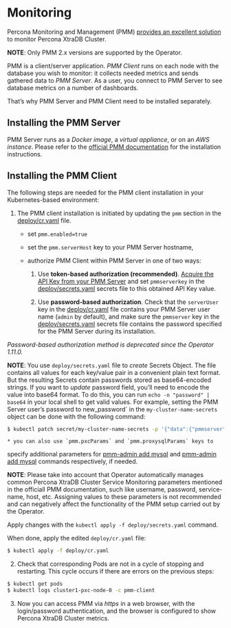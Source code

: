 # Monitoring

Percona Monitoring and Management (PMM) [provides an excellent
solution](https://www.percona.com/doc/percona-xtradb-cluster/LATEST/manual/monitoring.html#using-pmm)
to monitor Percona XtraDB Cluster.

**NOTE**: Only PMM 2.x versions are supported by the Operator.

PMM is a client/server application. *PMM Client* runs on each node with the
database you wish to monitor: it collects needed metrics and sends gathered data
to *PMM Server*. As a user, you connect to PMM Server to see database metrics on
a number of dashboards.

That’s why PMM Server and PMM Client need to be installed separately.

## Installing the PMM Server

PMM Server runs as a *Docker image*, a *virtual appliance*, or on an *AWS instance*.
Please refer to the [official PMM documentation](https://www.percona.com/doc/percona-monitoring-and-management/2.x/setting-up/server/index.html)
for the installation instructions.

## Installing the PMM Client

The following steps are needed for the PMM client installation in your
Kubernetes-based environment:


1. The PMM client installation is initiated by updating the `pmm`
section in the
[deploy/cr.yaml](https://github.com/percona/percona-xtradb-cluster-operator/blob/main/deploy/cr.yaml)
file.


    * set `pmm.enabled=true`


    * set the `pmm.serverHost` key to your PMM Server hostname,


    * authorize PMM Client within PMM Server in one of two ways:


        1. Use **token-based authorization (recommended)**. [Acquire the API Key from your PMM Server](https://docs.percona.com/percona-monitoring-and-management/details/api.html#api-keys-and-authentication)
and set `pmmserverkey` in the
[deploy/secrets.yaml](https://github.com/percona/percona-xtradb-cluster-operator/blob/main/deploy/secrets.yaml)
secrets file to this obtained API Key value.


        2. Use **password-based authorization**. Check that  the `serverUser`
key in the
[deploy/cr.yaml](https://github.com/percona/percona-xtradb-cluster-operator/blob/main/deploy/cr.yaml)
file contains your PMM Server user name (`admin` by default), and
make sure the `pmmserver` key in the
[deploy/secrets.yaml](https://github.com/percona/percona-xtradb-cluster-operator/blob/main/deploy/secrets.yaml)
secrets file contains the password specified for the PMM Server during
its installation.

*Password-based authorization method is deprecated since the Operator
1.11.0.*

**NOTE**: You use `deploy/secrets.yaml` file to *create* Secrets Object.
The file contains all values for each key/value pair in a convenient
plain text format. But the resulting Secrets contain passwords stored
as base64-encoded strings. If you want to *update* password field,
you’ll need to encode the value into base64 format. To do this, you can
run `echo -n "password" | base64` in your local shell to get valid
values. For example, setting the PMM Server user’s password to
new_password\` in the `my-cluster-name-secrets` object can be done
with the following command:

```bash
$ kubectl patch secret/my-cluster-name-secrets -p '{"data":{"pmmserver": "'$(echo -n new_password | base64 --wrap=0)'"}}'
```


    * you can also use `pmm.pxcParams` and `pmm.proxysqlParams` keys to
specify additional parameters for [pmm-admin add mysql](https://www.percona.com/doc/percona-monitoring-and-management/2.x/setting-up/client/mysql.html#adding-mysql-service-monitoring) and
[pmm-admin add mysql](https://www.percona.com/doc/percona-monitoring-and-management/2.x/setting-up/client/proxysql.html)
commands respectively, if needed.

**NOTE**: Please take into account that Operator automatically manages
common Percona XtraDB Cluster Service Monitoring parameters mentioned
in the officiall PMM documentation, such like username, password,
service-name, host, etc. Assigning values to these parameters is not
recommended and can negatively affect the functionality of the PMM
setup carried out by the Operator.

Apply changes with the `kubectl apply -f deploy/secrets.yaml` command.

When done, apply the edited `deploy/cr.yaml` file:

```bash
$ kubectl apply -f deploy/cr.yaml
```


2. Check that corresponding Pods are not in a cycle of stopping and restarting.
This cycle occurs if there are errors on the previous steps:

```bash
$ kubectl get pods
$ kubectl logs cluster1-pxc-node-0 -c pmm-client
```


3. Now you can access PMM via *https* in a web browser, with the
login/password authentication, and the browser is configured to show
Percona XtraDB Cluster metrics.
